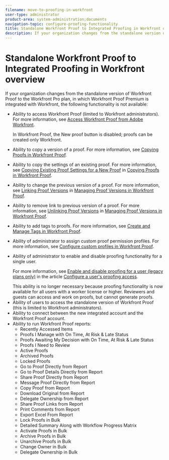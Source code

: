 ```yaml
---
filename: move-to-proofing-in-workfront
user-type: administrator
product-area: system-administration;documents
navigation-topic: configure-proofing-functionality
title: Standalone Workfront Proof to Integrated Proofing in Workfront overview
description: If your organization changes from the standalone version of Workfront Proof to the Workfront Pro plan, in which Workfront Proof Premium is integrated with Workfront, the following functionality is not available:
---
```


# Standalone Workfront Proof to Integrated Proofing in Workfront overview

If your organization changes from the standalone version of Workfront Proof to the Workfront Pro plan, in which Workfront Proof Premium is integrated with Workfront, the following functionality is not available:

<ul> 
 <li> <p>Ability to access Workfront Proof (limited to Workfront administrators). For more information, see <a href="../../../review-and-approve-work/proofing/managing-proofs-within-workfront/access-wf-proof-in-workfront.md" class="MCXref xref" xrefformat="{para}">Access Workfront Proof from Adobe Workfront</a>.</p> <note type="note">
   In Workfront Proof, the New proof button is disabled; proofs can be created only Workfront.
  </note> </li> 
 <li> <p>Ability to copy a version of a proof. For more information, see&nbsp;<a href="../../../workfront-proof/wp-work-proofsfiles/create-proofs-and-files/copy-proofs.md" class="MCXref xref" xrefformat="{para}">Copying Proofs in Workfront Proof</a>.<br></p> </li> 
 <li> <p>Ability to copy the settings of an existing proof. For more information, see <a href="../../../workfront-proof/wp-work-proofsfiles/create-proofs-and-files/copy-proofs.md#copy-with-new-file" class="MCXref xref" xrefformat="{para}">Copying Existing Proof Settings for a New Proof</a>&nbsp;in <a href="../../../workfront-proof/wp-work-proofsfiles/create-proofs-and-files/copy-proofs.md" class="MCXref xref" xrefformat="{para}">Copying Proofs in Workfront Proof</a>.<br></p> </li> 
 <li> <p>Ability to change the previous version of a proof. For more information, see <a href="../../../workfront-proof/wp-work-proofsfiles/manage-your-work/manage-proof-versions.md#linking-and-unlinking-proof-versions" class="MCXref xref" xrefformat="{para}">Linking Proof Versions</a> in <a href="../../../workfront-proof/wp-work-proofsfiles/manage-your-work/manage-proof-versions.md" class="MCXref xref" xrefformat="{para}">Managing Proof Versions in Workfront Proof</a>.<br></p> </li> 
 <li> <p>Ability to remove link to previous version of a proof. For more information, see <a href="../../../workfront-proof/wp-work-proofsfiles/manage-your-work/manage-proof-versions.md#unlinkingproofversions" class="MCXref xref" xrefformat="{para}">Unlinking Proof Versions</a> in <a href="../../../workfront-proof/wp-work-proofsfiles/manage-your-work/manage-proof-versions.md" class="MCXref xref" xrefformat="{para}">Managing Proof Versions in Workfront Proof</a>.<br></p> </li> 
 <li> <p>Ability to add tags to proofs. For more information, see <a href="../../../workfront-proof/wp-work-proofsfiles/organize-your-work/create-and-manage-tags.md" class="MCXref xref" xrefformat="{para}">Create and Manage Tags in Workfront Proof</a>.<br></p> </li> 
 <li> <p>Ability of administrator to assign custom proof permission profiles. For more information, see&nbsp;<a href="../../../workfront-proof/wp-acct-admin/account-settings/configure-custom-profiles.md" class="MCXref xref" xrefformat="{para}">Configure custom profiles in Workfront Proof</a>.<br></p> </li> 
 <li> <p>Ability of administrator to enable and disable proofing functionality for a single user.<br></p> <p>For more information, see <a href="../../../administration-and-setup/manage-workfront/configure-proofing/configure-a-users-proofing-access.md#enabling-and-disabling-proofing-for-a-user" class="MCXref xref" xrefformat="{para}">Enable and disable proofing for&nbsp;a user (legacy plans only)</a> in the article <a href="../../../administration-and-setup/manage-workfront/configure-proofing/configure-a-users-proofing-access.md" class="MCXref xref" xrefformat="{para}">Configure a user's proofing access</a>.</p> </li> <note type="note">
  This ability is no longer necessary because proofing functionality is now available for all users with a worker license or higher. Reviewers and guests can access and work on proofs, but cannot generate proofs.
 </note> 
 <li>Ability of users to access the standalone version of Workfront Proof (this is limited to Workfront administrators).</li> 
 <li>Ability to connect between the new integrated account and the Workfront Proof account.&nbsp;</li> 
 <li>Ability to run Workfront Proof reports: 
  <ul> 
   <li>Recently Accessed Items</li> 
   <li>Proofs I Manage with On Time, At Risk & Late Status</li> 
   <li>Proofs Awaiting My Decision with On Time, At Risk & Late Status</li> 
   <li>Proofs I Need to Review</li> 
   <li>Active Proofs</li> 
   <li>Archived Proofs</li> 
   <li>Locked Proofs</li> 
   <li>Go to Proof Directly from Report</li> 
   <li>Go to Proof Details Directly from Report</li> 
   <li>Share Proof Directly from Report</li> 
   <li>Message Proof Directly from Report</li> 
   <li>Copy Proof from Report</li> 
   <li>Download Original from Report</li> 
   <li>Delegate Ownership from Report</li> 
   <li>Share Proof Links from Report</li> 
   <li>Print Comments from Report</li> 
   <li>Export Excel From Report</li> 
   <li>Lock Proofs in Bulk</li> 
   <li>Detailed Summary Along with Workflow Progress Matrix</li> 
   <li>Activate Proofs in Bulk</li> 
   <li>Archive Proofs in Bulk</li> 
   <li>Unarchive Proofs in Bulk</li> 
   <li>Change Owner in Bulk</li> 
   <li>Delegate Ownership in Bulk</li> 
  </ul></li> 
</ul>

